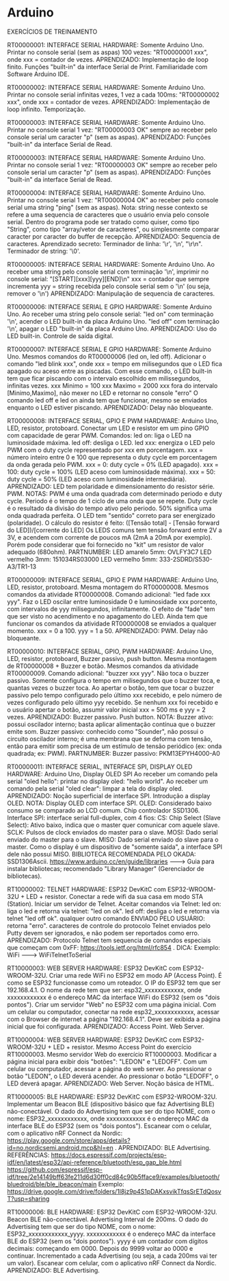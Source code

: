 # Arduino

EXERCÍCIOS DE TREINAMENTO

RT00000001: INTERFACE SERIAL
HARDWARE: Somente Arduino Uno.
  Printar no console serial (sem as aspas) 100 vezes: "RT00000001 xxx", onde xxx = contador de vezes.
APRENDIZADO:
  Implementação de loop finito.
  Funções "built-in" da interface Serial de Print.
  Familiaridade com Software Arduino IDE.

RT00000002: INTERFACE SERIAL
HARDWARE: Somente Arduino Uno.
  Printar no console serial infinitas vezes, 1 vez a cada 100ms: "RT00000002 xxx", onde xxx = contador de vezes.
APRENDIZADO:
  Implementação de loop infinito.
  Temporização.
  
RT00000003: INTERFACE SERIAL
HARDWARE: Somente Arduino Uno.
  Printar no console serial 1 vez: "RT00000003 OK" sempre ao receber pelo console serial um caracter "p" (sem as aspas).
APRENDIZADO:
  Funções "built-in" da interface Serial de Read.

RT00000003: INTERFACE SERIAL
HARDWARE: Somente Arduino Uno.
  Printar no console serial 1 vez: "RT00000003 OK" sempre ao receber pelo console serial um caracter "p" (sem as aspas).
APRENDIZADO:
  Funções "built-in" da interface Serial de Read.
  
RT00000004: INTERFACE SERIAL
HARDWARE: Somente Arduino Uno.
  Printar no console serial 1 vez: "RT00000004 OK" ao receber pelo console serial uma string "ping" (sem as aspas).
  Nota: string nesse contexto se refere a uma sequencia de caracteres que o usuário envia pelo console serial. Dentro do programa pode ser tratado como quiser, como tipo "String",           como tipo "array/vetor de caracteres", ou simplesmente comparar caracter por caracter do buffer de recepção.
APRENDIZADO:
  Sequencia de caracteres.
  Aprendizado secreto:
    Terminador de linha: '\r', '\n', "\r\n".
    Terminador de string: '\0'.

RT00000005: INTERFACE SERIAL
HARDWARE: Somente Arduino Uno.
  Ao receber uma string pelo console serial com terminação '\n', imprimir no console serial: "[START][xxx][yyy][END]\n"
    xxx = contador que sempre incrementa
    yyy = string recebida pelo console serial sem o '\n' (ou seja, remover o '\n')
APRENDIZADO:
  Manipulação de sequencia de caracteres.
  
RT00000006: INTERFACE SERIAL E GPIO
HARDWARE: Somente Arduino Uno.
  Ao receber uma string pelo console serial:
    "led on" com terminação '\n', acender o LED built-in da placa Arduino Uno.
    "led off" com terminação '\n', apagar o LED "built-in" da placa Arduino Uno.
APRENDIZADO:
  Uso do LED built-in.
  Controle de saída digital.

RT00000007: INTERFACE SERIAL E GPIO
HARDWARE: Somente Arduino Uno.
  Mesmos comandos do RT00000006 (led on, led off).
  Adicionar o comando "led blink xxx", onde xxx = tempo em milisegundos que o LED fica apagado ou aceso entre as piscadas.
    Com esse comando, o LED built-in tem que ficar piscando com o intervalo escolhido em milissegundos, infinitas vezes.
      xxx Minimo = 100
      xxx Maximo = 2000
      xxx fora do intervalo [Minimo,Maximo], não mexer no LED e retornar no console "erro"
    O comando led off e led on ainda tem que funcionar, mesmo se enviados enquanto o LED estiver piscando.
APRENDIZADO:
  Delay não bloqueante.
  
RT00000008: INTERFACE SERIAL, GPIO E PWM
HARDWARE: Arduino Uno, LED, resistor, protoboard.
  Conectar um LED e resistor em um pino GPIO com capacidade de gerar PWM.
  Comandos:
    led on: liga o LED na luminosidade máxima.
    led off: desliga o LED.
    led xxx: energiza o LED pelo PWM com o duty cycle representado por xxx em porcentagem.
      xxx = número inteiro entre 0 e 100 que representa o duty cycle em porcentagem da onda gerada pelo PWM.
      xxx = 0: duty cycle = 0% (LED apagado).
      xxx = 100: duty cycle = 100% (LED aceso com luminosidade máxima).
      xxx = 50: duty cycle = 50% (LED aceso com luminosidade intermediária).
APRENDIZADO:
  LED tem polaridade e dimensionamento do resistor série.
  PWM.
NOTAS:
  PWM é uma onda quadrada com determinado periodo e duty cycle.
  Periodo é o tempo de 1 ciclo de uma onda que se repete.
  Duty cycle é o resultado da divisão do tempo ativo pelo periodo. 50% significa uma onda quadrada perfeita.
  O LED tem "sentido" correto para ser energizado (polaridade).
  O cálculo do resistor é feito:
    ([Tensão total] - [Tensão forward do LED])/[corrente do LED]
    Os LEDS comuns tem tensão forward entre 2V a 3V, e acendem com corrente de poucos mA (2mA a 20mA por exemplo).
    Porém pode considerar que foi fornecido no "kit" um resistor de valor adequado (680ohm).
PARTNUMBER:
  LED amarelo 5mm: OVLFY3C7
  LED vermelho 3mm: 151034RS03000
  LED vermelho 5mm: 333-2SDRD/S530-A3/TR1-13

RT00000009: INTERFACE SERIAL, GPIO E PWM
HARDWARE: Arduino Uno, LED, resistor, protoboard. Mesma montagem do RT00000008.
  Mesmos comandos da atividade RT00000008.
  Comando adicional: "led fade xxx yyy".
    Faz o LED oscilar entre luminosidade 0 e luminosidade xxx porcento, com intervalos de yyy milisegundos, infinitamente.
    O efeito de "fade" tem que ser visto no acendimento e no apagamento do LED.
    Ainda tem que funcionar os comandos da atividade RT00000008 se enviados a qualquer momento.
    xxx = 0 a 100.
    yyy = 1 a 50.
APRENDIZADO:
  PWM.
  Delay não bloqueante.

RT00000010: INTERFACE SERIAL, GPIO, PWM
HARDWARE: Arduino Uno, LED, resistor, protoboard, Buzzer passivo, push button. Mesma montagem de RT00000008 + Buzzer e botão.
  Mesmos comandos da atividade RT00000009.
  Comando adicional: "buzzer xxx yyy".
    Não toca o buzzer passivo.
    Somente configura o tempo em milisegundos que o buzzer toca, e quantas vezes o buzzer toca.
  Ao apertar o botão, tem que tocar o buzzer passivo pelo tempo configurado pelo último xxx recebido, e pelo número de vezes configurado pelo último yyy recebido. Se nenhum xxx foi recebido e o usuário apertar o botão, assumir valor inicial xxx = 500 ms e yyy = 2 vezes.
APRENDIZADO:
  Buzzer passivo.
  Push button.
NOTA:
  Buzzer ativo: possui oscilador interno; basta aplicar alimentação contínua que o buzzer emite som.
  Buzzer passivo: conhecido como "Sounder", não possui o circuito oscilador interno; é uma membrana que se deforma com tensão, então para emitir som precisa de um estímulo de tensão periódico (ex: onda quadrada; ex: PWM).
PARTNUMBER:
  Buzzer passivo: PKM13EPYH4000-A0

RT00000011: INTERFACE SERIAL, INTERFACE SPI, DISPLAY OLED
HARDWARE: Arduino Uno, Display OLED SPI
  Ao receber um comando pela serial "oled hello": printar no display oled: "hello world".
  Ao receber um comando pela serial "oled clear": limpar a tela do display oled.
APRENDIZADO:
  Noção superficial de interface SPI.
  Introdução a display OLED.
NOTA:
  Display OLED com interface SPI.
    OLED: Considerado baixo consumo se comparado ao LCD comum.
    Chip controlador SSD1306.
    Interface SPI: interface serial full-duplex, com 4 fios:
      CS: Chip Select (Slave Select): Ativo baixo, indica que o master quer comunicar com aquele slave.
      SCLK: Pulsos de clock enviados do master para o slave.
      MOSI: Dado serial enviado do master para o slave.
      MISO: Dado serial enviado do slave para o master.
    Como o display é um dispositivo de "somente saída", a interface SPI dele não possui MISO.
    BIBLIOTECA RECOMENDADA PELO OKADA: SSD1306Ascii.
https://www.arduino.cc/en/guide/libraries  ---> Guia para instalar bibliotecas; recomendado "Library Manager" (Gerenciador de bibliotecas).

RT10000002: TELNET
HARDWARE: ESP32 DevKitC com ESP32-WROOM-32U + LED + resistor.
  Conectar a rede wifi da sua casa em modo STA (Station).
  Iniciar um servidor de Telnet.
  Aceitar comandos via Telnet:
    led on: liga o led e retorna via telnet: "led on ok".
    led off: desliga o led e retorna via telnet "led off ok".
    qualquer outro comando ENVIADO PELO USUÁRIO: retorna "erro".
    caracteres de controle do protocolo Telnet enviados pelo Putty devem ser ignorados, e não podem ser reportados como erro.
APRENDIZADO:
    Protocolo Telnet tem sequencia de comandos especiais que começam com 0xFF: https://tools.ietf.org/html/rfc854 .
DICA:
    Exemplo: WiFi ---> WiFiTelnetToSerial

RT10000003: WEB SERVER
HARDWARE: ESP32 DevKitC com ESP32-WROOM-32U.
  Criar uma rede WiFi no ESP32 em modo AP (Access Point). É como se ESP32 funcionasse como um roteador.
  O IP do ESP32 tem que ser 192.168.4.1.
  O nome da rede tem que ser: esp32_xxxxxxxxxxxx, onde xxxxxxxxxxxx é o endereço MAC da interface WiFi do ESP32 (sem os "dois pontos").
  Criar um servidor "Web" no ESP32 com uma página inicial.
  Com um celular ou computador, conectar na rede esp32_xxxxxxxxxxxx, acessar com o Browser de internet a página "192.168.4.1".
  Deve ser exibida a página inicial que foi configurada.
APRENDIZADO:
  Access Point.
  Web Server.

RT10000004: WEB SERVER
HARDWARE: ESP32 DevKitC com ESP32-WROOM-32U + LED + resistor.
  Mesmo Access Point do exercício RT10000003.
  Mesmo servidor Web do exercício RT10000003.
  Modificar a página inicial para exibir dois "botões": "LEDON" e "LEDOFF".
  Com um celular ou computador, acessar a página do web server.
    Ao pressionar o botão "LEDON", o LED deverá acender.
    Ao pressionar o botão "LEDOFF", o LED deverá apagar.
APRENDIZADO:
  Web Server.
  Noção básica de HTML.

RT10000005: BLE
HARDWARE: ESP32 DevKitC com ESP32-WROOM-32U.
  Implementar um Beacon BLE (dispositivo básico que faz Advertising BLE) não-conectável.
  O dado do Advertising tem que ser do tipo NOME, com o nome: ESP32_xxxxxxxxxxxx, onde xxxxxxxxxxxx é o endereço MAC da interface BLE do ESP32 (sem os "dois pontos").
  Escanear com o celular, com o aplicativo nRF Connect da Nordic: https://play.google.com/store/apps/details?id=no.nordicsemi.android.mcp&hl=en .
APRENDIZADO:
  BLE Advertising.
REFERÊNCIAS:
  https://docs.espressif.com/projects/esp-idf/en/latest/esp32/api-reference/bluetooth/esp_gap_ble.html
  https://github.com/espressif/esp-idf/tree/2e14149bff63fe211d6d30ff0cd84c90b5fface9/examples/bluetooth/bluedroid/ble/ble_ibeacon/main 
  Exemplo: https://drive.google.com/drive/folders/1l8jz9p4S1pDAKxsvikTfqsSrETdQosvT?usp=sharing 


RT10000006: BLE
HARDWARE: ESP32 DevKitC com ESP32-WROOM-32U.
  Beacon BLE não-conectável.
  Advertising Interval de 200ms.
  O dado do Advertising tem que ser do tipo NOME, com o nome: ESP32_xxxxxxxxxxxx_yyyy.
    xxxxxxxxxxxx é o endereço MAC da interface BLE do ESP32 (sem os "dois pontos").
    yyyy é um contador com dígitos decimais:
      começando em 0000.
      Depois do 9999 voltar ao 0000 e continuar.
      Incrementado a cada Advertising (ou seja, a cada 200ms vai ter um valor).
  Escanear com celular, com o aplicativo nRF Connect da Nordic.
APRENDIZADO:
  BLE Advertising.

